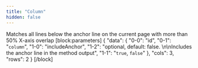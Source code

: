 ```yaml
---
title: "Column"
hidden: false
---
```

Matches all lines below the anchor line on the current page with more than 50% X-axis overlap
[block:parameters]
{
  "data": {
    "0-0": "id",
    "0-1": "`column`",
    "1-0": "includeAnchor",
    "1-2": "optional, default: false. \n\nIncludes the anchor line in the method output",
    "1-1": "`true`, `false`"
  },
  "cols": 3,
  "rows": 2
}
[/block]